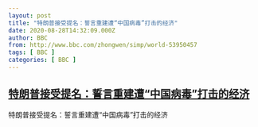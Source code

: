 ```yaml
---
layout: post
title: "特朗普接受提名：誓言重建遭“中国病毒”打击的经济"
date: 2020-08-28T14:32:09.000Z
author: BBC
from: http://www.bbc.com/zhongwen/simp/world-53950457
tags: [ BBC ]
categories: [ BBC ]
---
```

<!--1598625129000-->
[特朗普接受提名：誓言重建遭“中国病毒”打击的经济](http://www.bbc.com/zhongwen/simp/world-53950457)
------

<div>
特朗普接受提名：誓言重建遭“中国病毒”打击的经济
</div>
